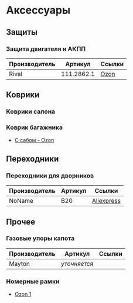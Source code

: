 # Аксессуары

## Защиты
### Защита двигателя и АКПП

| Производитель | Артикул   | Ссылки |
|---|---|---|
| Rival | 111.2862.1  | [Ozon](https://ozon.ru/t/IFxPFuR) |

## Коврики
### Коврики салона
### Коврик багажника
- [С сабом - Ozon](https://ozon.ru/t/7i1J2Yy)

## Переходники

### Переходники для дворников
| Производитель | Артикул   | Ссылки |
|---|---|---|
| NoName | B20  | [Aliexpress](https://aliexpress.ru/item/1005006533195225.html) |

## Прочее

### Газовые упоры капота
| Производитель | Артикул   | Ссылки |
|---|---|---|
| Mayton | *уточняется*  | |

### Номерные рамки

 - [Ozon 1](https://ozon.ru/t/baJ7nXE)